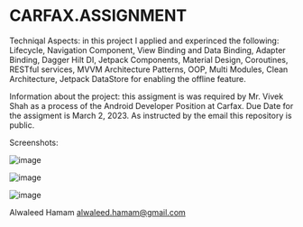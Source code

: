 # CARFAX.ASSIGNMENT

Techniqal Aspects:
in this project I applied and experinced the following: Lifecycle, Navigation Component, View Binding and Data Binding, Adapter Binding, Dagger Hilt DI, Jetpack Components, Material Design, Coroutines, RESTful services, MVVM Architecture Patterns, OOP, Multi Modules, Clean Architecture,  Jetpack DataStore for enabling the offline feature.


Information about the project:
this assigment is was required by Mr. Vivek Shah as a process of the Android Developer Position at Carfax. Due Date for the assigment is March 2, 2023. As instructed by the email this repository is public.


Screenshots:

![image](https://user-images.githubusercontent.com/22231670/222552314-0b21dd1b-1c15-4ff5-a1be-c73059ddf6a1.png)


![image](https://user-images.githubusercontent.com/22231670/222552376-ea1b6ab3-adfa-41d9-80d7-bc1c929fbb26.png)


![image](https://user-images.githubusercontent.com/22231670/222552414-39a54b71-0a27-4c2e-acb0-148f40d86526.png)


Alwaleed Hamam
alwaleed.hamam@gmail.com
